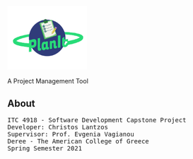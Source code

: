 # <figure>
  <img
  src='./preview_files/planIt_logo_v2.png'
  alt="PlanIt."
  width="180" 
  hight="180">
  <figcaption>A Project Management Tool</figcaption>
</figure>

## About

<pre>
ITC 4918 - Software Development Capstone Project
Developer: Christos Lantzos
Supervisor: Prof. Evgenia Vagianou
Deree - The American College of Greece
Spring Semester 2021
</pre>
